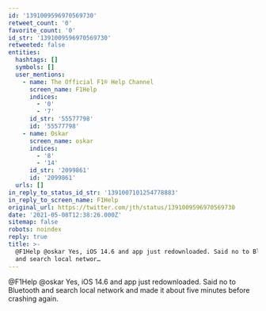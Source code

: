 ```yaml
---
id: '1391009596970569730'
retweet_count: '0'
favorite_count: '0'
id_str: '1391009596970569730'
retweeted: false
entities:
  hashtags: []
  symbols: []
  user_mentions:
    - name: The Official F1® Help Channel
      screen_name: F1Help
      indices:
        - '0'
        - '7'
      id_str: '55577798'
      id: '55577798'
    - name: Oskar
      screen_name: oskar
      indices:
        - '8'
        - '14'
      id_str: '2099861'
      id: '2099861'
  urls: []
in_reply_to_status_id_str: '1391007101254778883'
in_reply_to_screen_name: F1Help
original_url: https://twitter.com/jth/status/1391009596970569730
date: '2021-05-08T12:38:26.000Z'
sitemap: false
robots: noindex
reply: true
title: >-
  @F1Help @oskar Yes, iOS 14.6 and app just redownloaded. Said no to Bluetooth
  and search local networ…
---
```


@F1Help @oskar Yes, iOS 14.6 and app just redownloaded. Said no to Bluetooth and search local network and made it about five minutes before crashing again.
